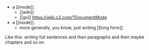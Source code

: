 - a [[mode]].
  - [[wiki]]
  - [[go]] https://wiki.c2.com/?DocumentMode
- a [[mode]].
  - more generally, you know, just writing [[long form]].

Like this: writing full sentences and then paragraphs and then maybe chapters and so on.
